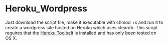 Heroku_Wordpress
================

Just download the script file, make it executable with chmod +x and run it to create a wordpress site hosted on Heroku
which uses cleardb. This script requires that the [Heroku Toolbelt](https://toolbelt.heroku.com/) is installed 
and has only been tested on OS X.
